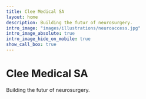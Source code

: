 ```yaml
---
title: Clee Medical SA
layout: home
description: Building the futur of neurosurgery.
intro_image: "images/illustrations/neuroaccess.jpg"
intro_image_absolute: true
intro_image_hide_on_mobile: true
show_call_box: true
---
```


# Clee Medical SA

Building the futur of neurosurgery.
